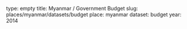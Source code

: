 type: empty
title: Myanmar / Government Budget
slug: places/myanmar/datasets/budget
place: myanmar
dataset: budget
year: 2014
